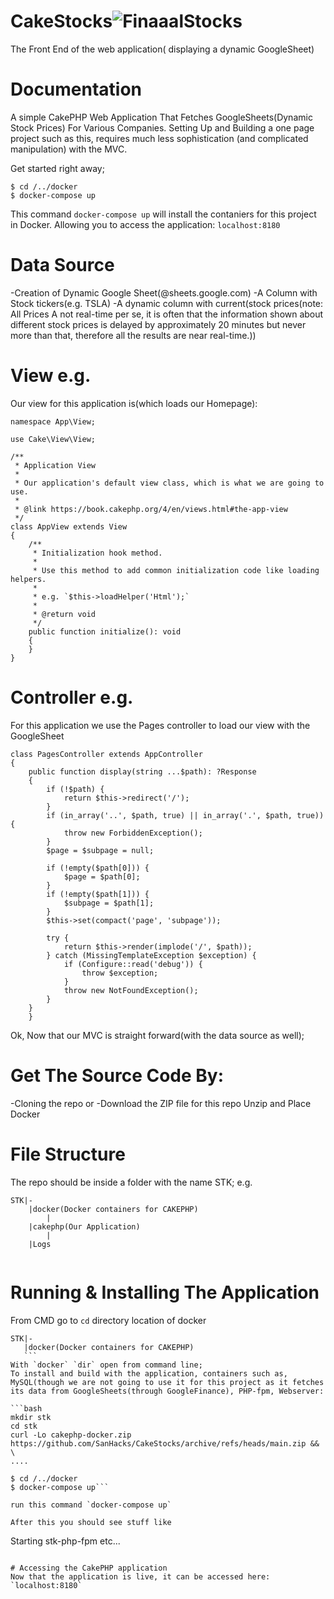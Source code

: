 
# CakeStocks![FinaaalStocks](https://user-images.githubusercontent.com/13138647/193402071-0ec198f7-1bfd-4de8-9be2-301b925bd447.PNG)

The Front End of the web application( displaying a dynamic GoogleSheet)
# Documentation 

A simple CakePHP Web Application That Fetches GoogleSheets(Dynamic Stock Prices) For Various Companies. Setting Up and Building a one page project such as this, requires much less sophistication (and complicated manipulation) with the MVC.

Get started right away; 
```
$ cd /../docker
$ docker-compose up
```
This command `docker-compose up` will install the contaniers for this project in Docker.
Allowing you to access the application: `localhost:8180` 


# Data Source

-Creation of Dynamic Google Sheet(@sheets.google.com)
-A Column with Stock tickers(e.g. TSLA)
-A dynamic column with current(stock prices(note: All Prices A not real-time per se, it is often that the information shown about different stock prices is delayed by approximately 20 minutes but never more than that, therefore all the results are near real-time.))

# View e.g.
Our view for this application is(which loads our Homepage):
```
namespace App\View;

use Cake\View\View;

/**
 * Application View
 *
 * Our application's default view class, which is what we are going to use.
 *
 * @link https://book.cakephp.org/4/en/views.html#the-app-view
 */
class AppView extends View
{
    /**
     * Initialization hook method.
     *
     * Use this method to add common initialization code like loading helpers.
     *
     * e.g. `$this->loadHelper('Html');`
     *
     * @return void
     */
    public function initialize(): void
    {
    }
}

```
# Controller e.g.
For this application we use the Pages controller to load our view with the GoogleSheet

```
class PagesController extends AppController
{
    public function display(string ...$path): ?Response
    {
        if (!$path) {
            return $this->redirect('/');
        }
        if (in_array('..', $path, true) || in_array('.', $path, true)) {
            throw new ForbiddenException();
        }
        $page = $subpage = null;

        if (!empty($path[0])) {
            $page = $path[0];
        }
        if (!empty($path[1])) {
            $subpage = $path[1];
        }
        $this->set(compact('page', 'subpage'));

        try {
            return $this->render(implode('/', $path));
        } catch (MissingTemplateException $exception) {
            if (Configure::read('debug')) {
                throw $exception;
            }
            throw new NotFoundException();
        }
    }
	}
```

Ok, Now that our MVC is straight forward(with the data source as well); 

# Get The Source Code By:

-Cloning the repo or
-Download the ZIP file for this repo
Unzip and Place Docker 

# File Structure

The repo should be inside a folder with the name STK;
e.g.
```
STK|-
	|docker(Docker containers for CAKEPHP)
		|
	|cakephp(Our Application)
		|
	|Logs
	
```
# Running & Installing The Application
 From CMD go to `cd` directory location of docker  
 ```
 STK|-
	|docker(Docker containers for CAKEPHP)
	```
With `docker` `dir` open from command line;
To install and build with the application, containers such as, MySQL(though we are not going to use it for this project as it fetches its data from GoogleSheets(through GoogleFinance), PHP-fpm, Webserver:

```bash
mkdir stk
cd stk
curl -Lo cakephp-docker.zip https://github.com/SanHacks/CakeStocks/archive/refs/heads/main.zip && \
....
```
```
$ cd /../docker
$ docker-compose up```

run this command `docker-compose up`

After this you should see stuff like

```
Starting stk-php-fpm
etc...
```

# Accessing the CakePHP application
Now that the application is live, it can be accessed here: `localhost:8180` 
	

